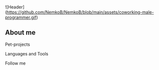 ![Header] (https://github.com/NemkoB/NemkoB/blob/main/assets/coworking-male-programmer.gif)


## About me

Pet-projects

Languages and Tools

Follow me
